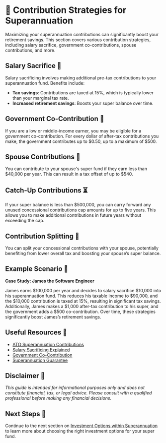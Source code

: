 # 🧾 Contribution Strategies for Superannuation

Maximizing your superannuation contributions can significantly boost your retirement savings. This section covers various contribution strategies, including salary sacrifice, government co-contributions, spouse contributions, and more.

## Salary Sacrifice 🤑

Salary sacrificing involves making additional pre-tax contributions to your superannuation fund. Benefits include:

- **Tax savings**: Contributions are taxed at 15%, which is typically lower than your marginal tax rate.
- **Increased retirement savings**: Boosts your super balance over time.

## Government Co-Contribution 💸

If you are a low or middle-income earner, you may be eligible for a government co-contribution. For every dollar of after-tax contributions you make, the government contributes up to $0.50, up to a maximum of $500.

## Spouse Contributions 💑

You can contribute to your spouse's super fund if they earn less than $40,000 per year. This can result in a tax offset of up to $540.

## Catch-Up Contributions ⏳

If your super balance is less than $500,000, you can carry forward any unused concessional contributions cap amounts for up to five years. This allows you to make additional contributions in future years without exceeding the cap.

## Contribution Splitting 🧩

You can split your concessional contributions with your spouse, potentially benefiting from lower overall tax and boosting your spouse’s super balance.

## Example Scenario 📘

**Case Study: James the Software Engineer**

James earns $100,000 per year and decides to salary sacrifice $10,000 into his superannuation fund. This reduces his taxable income to $90,000, and the $10,000 contribution is taxed at 15%, resulting in significant tax savings. Additionally, James makes a $1,000 after-tax contribution to his super, and the government adds a $500 co-contribution. Over time, these strategies significantly boost James’s retirement savings.

## Useful Resources 🔗

- [ATO Superannuation Contributions](https://www.ato.gov.au/Individuals/Super/Growing-your-super/Adding-to-my-super/)
- [Salary Sacrificing Explained](https://moneysmart.gov.au/superannuation-and-retirement/how-super-works/salary-sacrifice)
- [Government Co-Contribution](https://www.ato.gov.au/individuals/super/in-detail/growing/super-co-contribution/)
- [Superannuation Guarantee](https://www.ato.gov.au/Business/Super-for-employers/How-much-to-pay/)

## Disclaimer 🚨

*This guide is intended for informational purposes only and does not constitute financial, tax, or legal advice. Please consult with a qualified professional before making any financial decisions.*

## Next Steps 🚀

Continue to the next section on [Investment Options within Superannuation](investment-options-super.md) to learn more about choosing the right investment options for your super fund.
